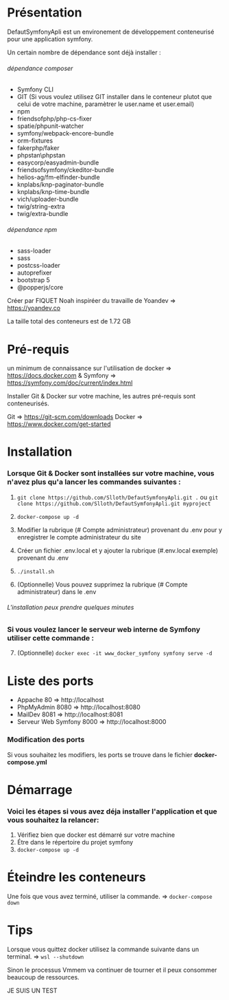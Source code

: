 # Présentation

DefautSymfonyApli est un environement de développement conteneurisé pour une application symfony.

Un certain nombre de dépendance sont déjà installer :

###### dépendance composer
* Symfony CLI
* GIT (Si vous voulez utilisez GIT installer dans le conteneur plutot que celui de votre machine, paramètrer le user.name et user.email)
* npm
* friendsofphp/php-cs-fixer
* spatie/phpunit-watcher
* symfony/webpack-encore-bundle
* orm-fixtures
* fakerphp/faker
* phpstan\phpstan
* easycorp/easyadmin-bundle
* friendsofsymfony/ckeditor-bundle
* helios-ag/fm-elfinder-bundle
* knplabs/knp-paginator-bundle
* knplabs/knp-time-bundle
* vich/uploader-bundle
* twig/string-extra
* twig/extra-bundle
###### dépendance npm
* sass-loader
* sass
* postcss-loader
* autoprefixer
* bootstrap 5
* @popperjs/core

Créer par FIQUET Noah inspiréer du travaille de Yoandev => https://yoandev.co

La taille total des conteneurs est de 1.72 GB

# Pré-requis

un minimum de connaissance sur l'utilisation de docker => https://docs.docker.com & Symfony => https://symfony.com/doc/current/index.html

Installer Git & Docker sur votre machine, les autres pré-requis sont conteneurisés.

Git =>      https://git-scm.com/downloads
Docker =>   https://www.docker.com/get-started


# Installation

### Lorsque Git & Docker sont installées sur votre machine, vous n'avez plus qu'a lancer les commandes suivantes :

1. `git clone https://github.com/Slloth/DefautSymfonyApli.git .` ou `git clone https://github.com/Slloth/DefautSymfonyApli.git myproject`

2. `docker-compose up -d`

3. Modifier la rubrique (# Compte administrateur) provenant du .env pour y enregistrer le compte administrateur du site

4. Créer un fichier .env.local et y ajouter la rubrique (#.env.local exemple) provenant du .env

5. `./install.sh`

6. (Optionnelle) Vous pouvez supprimez la rubrique (# Compte administrateur) dans le .env

###### L'installation peux prendre quelques minutes

### Si vous voulez lancer le serveur web interne de Symfony utiliser cette commande :

7. (Optionnelle) `docker exec -it www_docker_symfony symfony serve -d`

# Liste des ports

* Appache                 80 =>   http://localhost
* PhpMyAdmin              8080 => http://localhost:8080
* MailDev                 8081 => http://localhost:8081
* Serveur Web Symfony     8000 => http://localhost:8000

### Modification des ports

Si vous souhaitez les modifiers, les ports se trouve dans le fichier **docker-compose.yml**

# Démarrage

### Voici les étapes si vous avez déja installer l'application et que vous souhaitez la relancer:

1. Vérifiez bien que docker est démarré sur votre machine
2. Étre dans le répertoire du projet symfony
3. `docker-compose up -d`

# Éteindre les conteneurs

Une fois que vous avez terminé, utiliser la commande. => `docker-compose down`

# Tips

Lorsque vous quittez docker utilisez la commande suivante dans un terminal. => `wsl --shutdown`

Sinon le processus Vmmem va continuer de tourner et il peux consommer beaucoup de ressources.

JE SUIS UN TEST